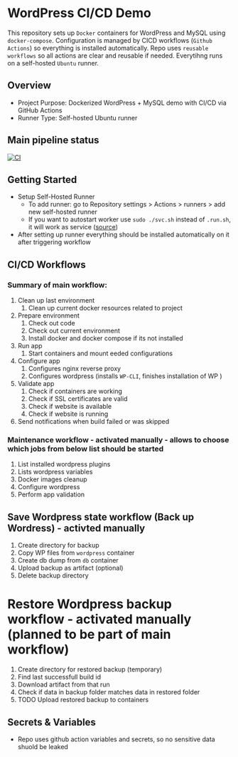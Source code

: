 # WordPress CI/CD Demo
This repository sets up `Docker` containers for WordPress and MySQL using `docker-compose`. 
Configuration is managed by CICD workflows (`Github Actions`) so everything is installed automatically. 
Repo uses `reusable workflows` so all actions are clear and reusable if needed. Everytihng runs on a self-hosted `Ubuntu` runner.
## Overview
- Project Purpose: Dockerized WordPress + MySQL demo with CI/CD via GitHub Actions
- Runner Type: Self-hosted Ubuntu runner
## Main pipeline status
[![CI](https://github.com/pazderskipawel/githubactions/actions/workflows/deploy_everything.yml/badge.svg?branch=main)](https://github.com/pazderskipawel/githubactions/actions/workflows/deploy_everything.yml?query=branch%3Amain)
## Getting Started
- Setup Self-Hosted Runner
  - To add runner: go to Repository settings > Actions > runners > add new self-hosted runner
  - If you want to autostart worker use `sudo ./svc.sh` instead of `.run.sh`, it will work as service ([source](https://docs.github.com/en/actions/how-tos/managing-self-hosted-runners/configuring-the-self-hosted-runner-application-as-a-service))
- After setting up runner everything should be installed automatically on it after triggering workflow
## CI/CD Workflows
### Summary of main workflow:
  1. Clean up last environment
      1. Clean up current docker resources related to project
  2. Prepare environment
      1. Check out code
      2. Check out current environment 
      3. Install docker and docker compose if its not installed 
  3. Run app 
      1. Start containers and mount eeded configurations
  4. Configure app
      1. Configures nginx reverse proxy 
      2. Configures wordpress (installs `WP-CLI`, finishes installation of WP )
  5. Validate app
      1. Check if containers are working
      2. Check if SSL certificates are valid
      2. Check if website is available
      4. Check if website is running
  6. Send notifications when build failed or was skipped
### Maintenance workflow - activated manually - allows to choose which jobs from below list should be started
  1. List installed wordpress plugins
  2. Lists wordpress variables
  3. Docker images cleanup
  4. Configure wordpress
  5. Perform app validation
## Save Wordpress state workflow (Back up Wordress) - activted manually
  1. Create directory for backup
  2. Copy WP files from `wordpress` container
  2. Create db dump from `db` container
  3. Upload backup as artifact (optional)
  4. Delete backup directory
# Restore Wordpress backup workflow - activated manually (planned to be part of main workflow)
  1. Create directory for restored backup (temporary)
  2. Find last successfull build id
  3. Download artifact from that run
  4. Check if data in backup folder matches data in restored folder
  5. TODO Upload restored backup to containers
## Secrets & Variables
- Repo uses github action variables and secrets, so no sensitive data shuold be leaked 
